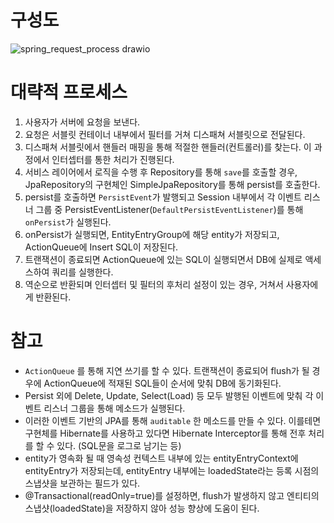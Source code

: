 # 구성도
![spring_request_process drawio](https://github.com/jekyllPark/back-to-basic/assets/114489012/22d50ca9-7c05-40ee-aa49-5fea7314b859)

# 대략적 프로세스
1. 사용자가 서버에 요청을 보낸다.
2. 요청은 서블릿 컨테이너 내부에서 필터를 거쳐 디스패쳐 서블릿으로 전달된다.
3. 디스패쳐 서블릿에서 핸들러 매핑을 통해 적절한 핸들러(컨트롤러)를 찾는다. 이 과정에서 인터셉터를 통한 처리가 진행된다.
5. 서비스 레이어에서 로직을 수행 후 Repository를 통해 ```save```를 호출할 경우, JpaRepository의 구현체인 SimpleJpaRepository를 통해 persist를 호출한다.
6. persist를 호출하면 ```PersistEvent```가 발행되고 Session 내부에서 각 이벤트 리스너 그룹 중 PersistEventListener(```DefaultPersistEventListener```)를 통해 ```onPersist```가 실행된다.
7. onPersist가 실행되면, EntityEntryGroup에 해당 entity가 저장되고, ActionQueue에 Insert SQL이 저장된다.
8. 트랜잭션이 종료되면 ActionQueue에 있는 SQL이 실행되면서 DB에 실제로 액세스하여 쿼리를 실행한다.
9. 역순으로 반환되며 인터셉터 및 필터의 후처리 설정이 있는 경우, 거쳐서 사용자에게 반환된다.

# 참고
- ```ActionQueue``` 를 통해 지연 쓰기를 할 수 있다. 트랜잭션이 종료되어 flush가 될 경우에 ActionQueue에 적재된 SQL들이 순서에 맞춰 DB에 동기화된다.
- Persist 외에 Delete, Update, Select(Load) 등 모두 발행된 이벤트에 맞춰 각 이벤트 리스너 그룹을 통해 메소드가 실행된다.
- 이러한 이벤트 기반의 JPA를 통해 ```auditable``` 한 메소드를 만들 수 있다. 
이를테면 구현체를 Hibernate를 사용하고 있다면 Hibernate Interceptor를 통해 전후 처리를 할 수 있다. (SQL문을 로그로 남기는 등)
- entity가 영속화 될 때 영속성 컨텍스트 내부에 있는 entityEntryContext에 entityEntry가 저장되는데, entityEntry 내부에는 loadedState라는 등록 시점의 스냅샷을 보관하는 필드가 있다.
- @Transactional(readOnly=true)를 설정하면, flush가 발생하지 않고 엔티티의 스냅샷(loadedState)을 저장하지 않아 성능 향상에 도움이 된다.
